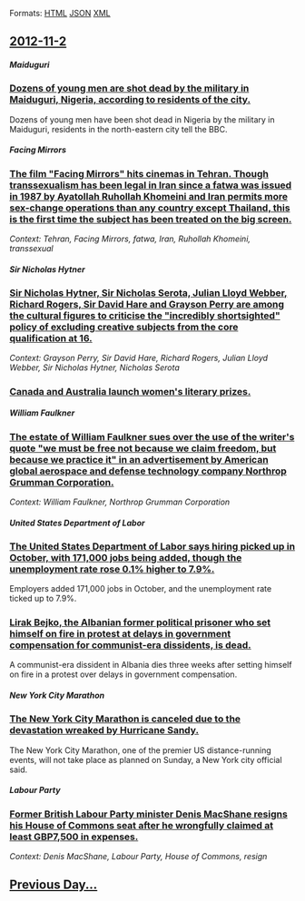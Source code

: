 
Formats: [HTML](2012/11/2/index.html)  [JSON](2012/11/2/index.json)  [XML](2012/11/2/index.xml)  

## [2012-11-2](/news/2012/11/2/index.md)

##### Maiduguri
### [Dozens of young men are shot dead by the military in Maiduguri, Nigeria, according to residents of the city. ](/news/2012/11/2/dozens-of-young-men-are-shot-dead-by-the-military-in-maiduguri-nigeria-according-to-residents-of-the-city.md)
Dozens of young men have been shot dead in Nigeria by the military in Maiduguri, residents in the north-eastern city tell the BBC.

##### Facing Mirrors
### [The film "Facing Mirrors" hits cinemas in Tehran. Though transsexualism has been legal in Iran since a fatwa was issued in 1987 by Ayatollah Ruhollah Khomeini and Iran permits more sex-change operations than any country except Thailand, this is the first time the subject has been treated on the big screen. ](/news/2012/11/2/the-film-facing-mirrors-hits-cinemas-in-tehran-though-transsexualism-has-been-legal-in-iran-since-a-fatwa-was-issued-in-1987-by-ayatolla.md)
_Context: Tehran, Facing Mirrors, fatwa, Iran, Ruhollah Khomeini, transsexual_

##### Sir Nicholas Hytner
### [Sir Nicholas Hytner, Sir Nicholas Serota, Julian Lloyd Webber, Richard Rogers, Sir David Hare and Grayson Perry are among the cultural figures to criticise the "incredibly shortsighted" policy of excluding creative subjects from the core qualification at 16. ](/news/2012/11/2/sir-nicholas-hytner-sir-nicholas-serota-julian-lloyd-webber-richard-rogers-sir-david-hare-and-grayson-perry-are-among-the-cultural-figur.md)
_Context: Grayson Perry, Sir David Hare, Richard Rogers, Julian Lloyd Webber, Sir Nicholas Hytner, Nicholas Serota_

##### 
### [Canada and Australia launch women's literary prizes. ](/news/2012/11/2/canada-and-australia-launch-women-s-literary-prizes.md)
##### William Faulkner
### [The estate of William Faulkner sues over the use of the writer's quote "we must be free not because we claim freedom, but because we practice it" in an advertisement by American global aerospace and defense technology company Northrop Grumman Corporation. ](/news/2012/11/2/the-estate-of-william-faulkner-sues-over-the-use-of-the-writer-s-quote-we-must-be-free-not-because-we-claim-freedom-but-because-we-practic.md)
_Context: William Faulkner, Northrop Grumman Corporation_

##### United States Department of Labor
### [The United States Department of Labor says hiring picked up in October, with 171,000 jobs being added, though the unemployment rate rose 0.1% higher to 7.9%. ](/news/2012/11/2/the-united-states-department-of-labor-says-hiring-picked-up-in-october-with-171-000-jobs-being-added-though-the-unemployment-rate-rose-0-1.md)
Employers added 171,000 jobs in October, and the unemployment rate ticked up to 7.9%.

##### 
### [Lirak Bejko, the Albanian former political prisoner who set himself on fire in protest at delays in government compensation for communist-era dissidents, is dead. ](/news/2012/11/2/lirak-bejko-the-albanian-former-political-prisoner-who-set-himself-on-fire-in-protest-at-delays-in-government-compensation-for-communist-er.md)
A communist-era dissident in Albania dies three weeks after setting himself on fire in a protest over delays in government compensation.

##### New York City Marathon
### [The New York City Marathon is canceled due to the devastation wreaked by Hurricane Sandy. ](/news/2012/11/2/the-new-york-city-marathon-is-canceled-due-to-the-devastation-wreaked-by-hurricane-sandy.md)
The New York City Marathon, one of the premier US distance-running events, will not take place as planned on Sunday, a New York city official said.

##### Labour Party
### [Former British Labour Party minister Denis MacShane resigns his House of Commons seat after he wrongfully claimed at least GBP7,500 in expenses. ](/news/2012/11/2/former-british-labour-party-minister-denis-macshane-resigns-his-house-of-commons-seat-after-he-wrongfully-claimed-at-least-agbp7-500-in-expe.md)
_Context: Denis MacShane, Labour Party, House of Commons, resign_

## [Previous Day...](/news/2012/11/1/index.md)

